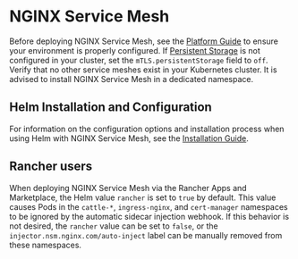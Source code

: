 # NGINX Service Mesh

Before deploying NGINX Service Mesh, see the [Platform Guide](https://docs.nginx.com/nginx-service-mesh/get-started/kubernetes-platform/) to ensure your environment is properly configured. If [Persistent Storage](https://docs.nginx.com/nginx-service-mesh/get-started/kubernetes-platform/persistent-storage/) is not configured in your cluster, set the `mTLS.persistentStorage` field to `off`. Verify that no other service meshes exist in your Kubernetes cluster. It is advised to install NGINX Service Mesh in a dedicated namespace.

## Helm Installation and Configuration

For information on the configuration options and installation process when using Helm with NGINX Service Mesh, see the [Installation Guide](https://docs.nginx.com/nginx-service-mesh/get-started/install-with-helm/).

## Rancher users

When deploying NGINX Service Mesh via the Rancher Apps and Marketplace, the Helm value `rancher` is set to `true` by default. This value causes Pods in the `cattle-*`, `ingress-nginx`, and `cert-manager` namespaces to be ignored by the automatic sidecar injection webhook. If this behavior is not desired, the `rancher` value can be set to `false`, or the `injector.nsm.nginx.com/auto-inject` label can be manually removed from these namespaces.
